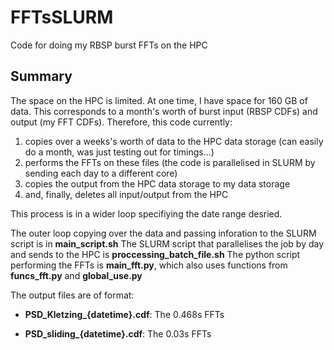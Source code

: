 # FFTsSLURM
Code for doing my RBSP burst FFTs on the HPC

## Summary
The space on the HPC is limited. At one time, I have space for 160 GB of data. This corresponds to a month's worth of burst input (RBSP CDFs) and output (my FFT CDFs).
Therefore, this code currently:

  1. copies over a weeks's worth of data to the HPC data storage (can easily do a month, was just testing out for timings...)
  2. performs the FFTs on these files (the code is parallelised in SLURM by sending each day to a different core)
  3. copies the output from the HPC data storage to my data storage
  4. and, finally, deletes all input/output from the HPC

This process is in a wider loop specifiying the date range desried.

The outer loop copying over the data and passing inforation to the SLURM script is in **main_script.sh**
The SLURM script that parallelises the job by day and sends to the HPC is **proccessing_batch_file.sh**
The python script performing the FFTs is **main_fft.py**, which also uses functions from **funcs_fft.py** and **global_use.py**

The output files are of format:

- **PSD_Kletzing_{datetime}.cdf**: The 0.468s FFTs

- **PSD_sliding_{datetime}.cdf**: The 0.03s FFTs



